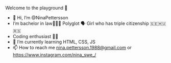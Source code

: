 Welcome to the playground 👾
- 👋 Hi, I’m @NinaPettersson 
- I’m bachelor in law👩‍🎓💼 Polyglot 🗣 Girl who has triple citizenship 🇸🇪🇭🇺🇷🇸
- Coding enthusiast 👩‍💻
- 🌱 I’m currently learning HTML, CSS, JS
- 📫 How to reach me nina.pettersson.1988@gmail.com or https://www.instagram.com/nina_swe_/

<!---
NinaPettersson/NinaPettersson is a ✨ special ✨ repository because its `README.md` (this file) appears on your GitHub profile.
You can click the Preview link to take a look at your changes.
--->
